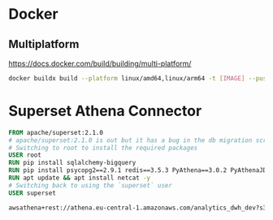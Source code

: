 # Docker

## Multiplatform
https://docs.docker.com/build/building/multi-platform/

```bash
docker buildx build --platform linux/amd64,linux/arm64 -t [IMAGE] --push .
```

# Superset Athena Connector
```Dockerfile
FROM apache/superset:2.1.0
# apache/superset:2.1.0 is out but it has a bug in the db migration script: https://github.com/apache/superset/issues/23483
# Switching to root to install the required packages
USER root
RUN pip install sqlalchemy-bigquery
RUN pip install psycopg2==2.9.1 redis==3.5.3 PyAthena==3.0.2 PyAthenaJDBC
RUN apt update && apt install netcat -y
# Switching back to using the `superset` user
USER superset
```

```bash
awsathena+rest://athena.eu-central-1.amazonaws.com/analytics_dwh_dev?s3_staging_dir=s3%3A%2F%2Fdev-ci-mpathic-analytics-dwh%2Fsuperset

```